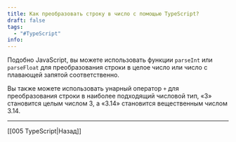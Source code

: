 ```yaml
---
title: Как преобразовать строку в число с помощью TypeScript?
draft: false
tags:
  - "#TypeScript"
info:
---
```

Подобно JavaScript, вы можете использовать функции `parseInt` или `parseFloat` для преобразования строки в целое число или число с плавающей запятой соответственно. 

Вы также можете использовать унарный оператор `+` для преобразования строки в наиболее подходящий числовой тип, «3» становится целым числом 3, а «3.14» становится вещественным числом 3.14.

_____

[[005 TypeScript|Назад]]